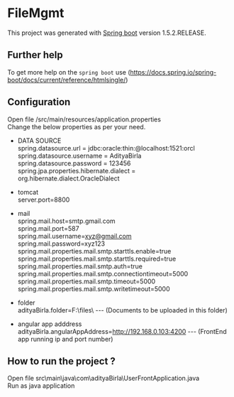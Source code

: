 # FileMgmt

This project was generated with [Spring boot](http://docs.spring.io/spring-boot/docs/1.5.2.RELEASE/api/) version 1.5.2.RELEASE.

## Further help

To get more help on the `spring boot` use (https://docs.spring.io/spring-boot/docs/current/reference/htmlsingle/)

## Configuration

Open file /src/main/resources/application.properties  
Change the below properties as per your need.  

* DATA SOURCE  
spring.datasource.url = jdbc:oracle:thin:@localhost:1521:orcl  
spring.datasource.username = AdityaBirla  
spring.datasource.password = 123456  
spring.jpa.properties.hibernate.dialect = org.hibernate.dialect.OracleDialect  

* tomcat  
server.port=8800  

* mail  
spring.mail.host=smtp.gmail.com  
spring.mail.port=587  
spring.mail.username=xyz@gmail.com  
spring.mail.password=xyz123  
spring.mail.properties.mail.smtp.starttls.enable=true  
spring.mail.properties.mail.smtp.starttls.required=true  
spring.mail.properties.mail.smtp.auth=true  
spring.mail.properties.mail.smtp.connectiontimeout=5000  
spring.mail.properties.mail.smtp.timeout=5000  
spring.mail.properties.mail.smtp.writetimeout=5000  

* folder  
adityaBirla.folder=F:\\files\\    --- (Documents to be uploaded in this folder)  

* angular app adddress  
adityaBirla.angularAppAddress=http://192.168.0.103:4200  --- (FrontEnd app running ip and port number) 

## How to run the project ? 
Open file src\main\java\com\adityaBirla\UserFrontApplication.java  
Run as java application


